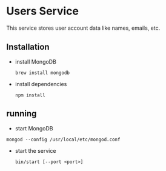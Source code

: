 # Users Service

This service stores user account data like names, emails, etc.


## Installation

* install MongoDB

  ```
  brew install mongodb
  ```

* install dependencies

  ```
  npm install
  ```


## running

* start MongoDB

 ```
 mongod --config /usr/local/etc/mongod.conf
 ```

* start the service

  ```
  bin/start [--port <port>]
  ```
